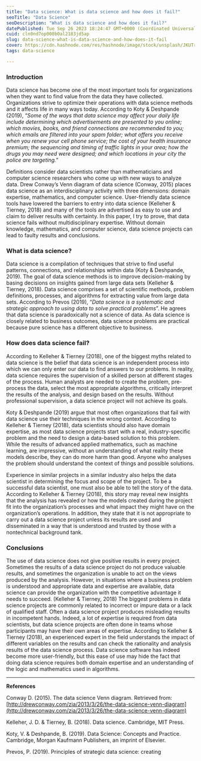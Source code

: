 ```yaml
---
title: "Data science: What is data science and how does it fail?"
seoTitle: "Data Science"
seoDescription: "What is data science and how does it fail?"
datePublished: Tue Sep 26 2023 18:24:47 GMT+0000 (Coordinated Universal Time)
cuid: cln0nd7op000b0al2183jd5ap
slug: data-science-what-is-data-science-and-how-does-it-fail
cover: https://cdn.hashnode.com/res/hashnode/image/stock/unsplash/JKUTrJ4vK00/upload/95bf67cc5209b6f607176c1a217565a4.jpeg
tags: data-science

---
```


### Introduction

Data science has become one of the most important tools for organizations when they want to find value from the data they have collected. Organizations strive to optimize their operations with data science methods and it affects life in many ways today. According to Koty & Deshpande (2019), “*Some of the ways that data science may affect your daily life include determining which advertisements are presented to you online; which movies, books, and friend connections are recommended to you; which emails are filtered into your spam folder; what offers you receive when you renew your cell phone service; the cost of your health insurance premium; the sequencing and timing of traffic lights in your area; how the drugs you may need were designed; and which locations in your city the police are targeting.*”

Definitions consider data scientists rather than mathematicians and computer science researchers who come up with new ways to analyze data. Drew Conway’s Venn diagram of data science (Conway, 2015) places data science as an interdisciplinary activity with three dimensions: domain expertise, mathematics, and computer science. User-friendly data science tools have lowered the barriers to entry into data science (Kelleher & Tierney, 2018) and many of the tools are advertised as easy to use and claim to deliver results with certainty. In this paper, I try to prove, that data science fails without multidisciplinary expertise. Without domain knowledge, mathematics, and computer science, data science projects can lead to faulty results and conclusions.

### What is data science?

Data science is a compilation of techniques that strive to find useful patterns, connections, and relationships within data (Koty & Deshpande, 2019). The goal of data science methods is to improve decision-making by basing decisions on insights gained from large data sets (Kelleher & Tierney, 2018). Data science comprises a set of scientific methods, problem definitions, processes, and algorithms for extracting value from large data sets. According to Prevos (2019), “*Data science is a systematic and strategic approach to using data to solve practical problems*”. He agrees that data science is paradoxically not a science of data. As data science is closely related to business outcomes, data science problems are practical because pure science has a different objective to business.

### How does data science fail?

According to Kelleher & Tierney (2018), one of the biggest myths related to data science is the belief that data science is an independent process into which we can only enter our data to find answers to our problems. In reality, data science requires the supervision of a skilled person at different stages of the process. Human analysts are needed to create the problem, pre-process the data, select the most appropriate algorithms, critically interpret the results of the analysis, and design based on the results. Without professional supervision, a data science project will not achieve its goals.

Koty & Deshpande (2019) argue that most often organizations that fail with data science use their techniques in the wrong context. According to Kelleher & Tierney (2018), data scientists should also have domain expertise, as most data science projects start with a real, industry-specific problem and the need to design a data-based solution to this problem. While the results of advanced applied mathematics, such as machine learning, are impressive, without an understanding of what reality these models describe, they can do more harm than good. Anyone who analyses the problem should understand the context of things and possible solutions.

Experience in similar projects in a similar industry also helps the data scientist in determining the focus and scope of the project. To be a successful data scientist, one must also be able to tell the story of the data. According to Kelleher & Tierney (2018), this story may reveal new insights that the analysis has revealed or how the models created during the project fit into the organization’s processes and what impact they might have on the organization’s operations. In addition, they state that it is not appropriate to carry out a data science project unless its results are used and disseminated in a way that is understood and trusted by those with a nontechnical background tank.

### Conclusions

The use of data science does not give positive results in every project. Sometimes the results of a data science project do not produce valuable results, and sometimes the organization is unable to act on the views produced by the analysis. However, in situations where a business problem is understood and appropriate data and expertise are available, data science can provide the organization with the competitive advantage it needs to succeed. (Kelleher & Tierney, 2018) The biggest problems in data science projects are commonly related to incorrect or impure data or a lack of qualified staff. Often a data science project produces misleading results in incompetent hands. Indeed, a lot of expertise is required from data scientists, but data science projects are often done in teams whose participants may have their own areas of expertise. According to Kelleher & Tierney (2018), an experienced expert in the field understands the impact of different variables on the results and can check the rationality and analysis results of the data science process. Data science software has indeed become more user-friendly, but this ease of use may hide the fact that doing data science requires both domain expertise and an understanding of the logic and mathematics used in algorithms.

---

**References**

Conway D. (2015). The data science Venn diagram. Retrieved from: [http://drewconway.com/zia/2013/3/26/the-data-science-venn-diagram](http://drewconway.com/zia/2013/3/26/the-data-science-venn-diagram)

Kelleher, J. D. & Tierney, B. (2018). Data science. Cambridge, MIT Press.

Koty, V. & Deshpande, B. (2019). Data Science: Concepts and Practice. Cambridge, Morgan Kaufmann Publishers, an imprint of Elsevier.

Prevos, P. (2019). Principles of strategic data science: creating